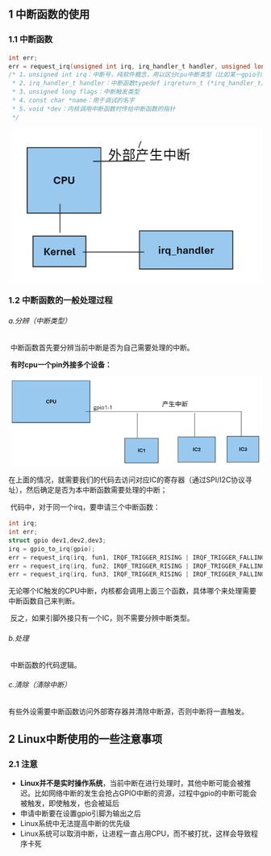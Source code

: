 ## 1 中断函数的使用

### 1.1 中断函数

```c
int err;
err = request_irq(unsigned int irq, irq_handler_t handler, unsigned long flags, const char *name, void *dev);
/* 1、unsigned int irq：中断号，纯软件概念，用以区分cpu中断类型（比如某一gpio引脚的按键中断）
 * 2、irq_handler_t handler：中断函数typedef irqreturn_t (*irq_handler_t)(int, void *);
 * 3、unsigned long flags：中断触发类型
 * 4、const char *name：用于调试的名字
 * 5、void *dev：内核调用中断函数时传给中断函数的指针
 */
```

![image-20241113140757338](../../../6.图片/image-20241113140757338.png)

### 1.2 中断函数的一般处理过程

###### a.分辨（中断类型）

​	中断函数首先要分辨当前中断是否为自己需要处理的中断。

​	**有时cpu一个pin外接多个设备：**

 ![image-20241113141337777](../../../6.图片/image-20241113141337777.png)

​	在上面的情况，就需要我们的代码去访问对应IC的寄存器（通过SPI/I2C协议寻址），然后确定是否为本中断函数需要处理的中断；

​	代码中，对于同一个irq，要申请三个中断函数：

```c
int irq;
int err;
struct gpio dev1,dev2,dev3;
irq = gpio_to_irq(gpio);
err = request_irq(irq, fun1, IRQF_TRIGGER_RISING | IRQF_TRIGGER_FALLING, "name1", &dev1);
err = request_irq(irq, fun2, IRQF_TRIGGER_RISING | IRQF_TRIGGER_FALLING, "name2", &dev2);
err = request_irq(irq, fun3, IRQF_TRIGGER_RISING | IRQF_TRIGGER_FALLING, "name3", &dev3);
```

​	无论哪个IC触发的CPU中断，内核都会调用上面三个函数，具体哪个来处理需要中断函数自己来判断。

​	反之，如果引脚外接只有一个IC，则不需要分辨中断类型。

###### b.处理

​	中断函数的代码逻辑。

###### c.清除（清除中断）

​	有些外设需要中断函数访问外部寄存器并清除中断源，否则中断将一直触发。

## 2 Linux中断使用的一些注意事项

### 2.1 注意

- **Linux并不是实时操作系统**，当前中断在进行处理时，其他中断可能会被推迟。比如网络中断的发生会抢占GPIO中断的资源，过程中gpio的中断可能会被触发，即使触发，也会被延后
- 申请中断要在设置gpio引脚为输出之后
- Linux系统中无法提高中断的优先级
- Linux系统可以取消中断，让进程一直占用CPU，而不被打扰，这样会导致程序卡死





